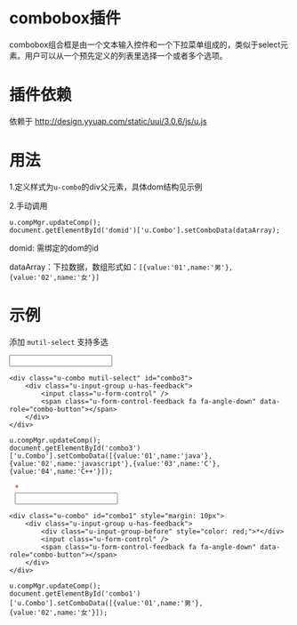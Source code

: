 # combobox插件

combobox组合框是由一个文本输入控件和一个下拉菜单组成的，类似于select元素。用户可以从一个预先定义的列表里选择一个或者多个选项。

# 插件依赖

依赖于 http://design.yyuap.com/static/uui/3.0.6/js/u.js


# 用法

1.定义样式为`u-combo`的div父元素，具体dom结构见示例

2.手动调用

```
u.compMgr.updateComp();
document.getElementById('domid')['u.Combo'].setComboData(dataArray);

```
domid: 需绑定的dom的id

dataArray：下拉数据，数组形式如：`[{value:'01',name:'男'},{value:'02',name:'女'}]`


# 示例


添加 `mutil-select` 支持多选
<div class="example-content"><div class="u-combo mutil-select" id="combo3">
    <div class="u-input-group u-has-feedback">
        <input class="u-form-control" />
        <span class="u-form-control-feedback fa fa-angle-down" data-role="combo-button"></span>
    </div>
</div></div>
<div class="example-content ex-hide"><script>u.compMgr.updateComp();
document.getElementById('combo3')['u.Combo'].setComboData([{value:'01',name:'java'},{value:'02',name:'javascript'},{value:'03',name:'C'},{value:'04',name:'C++'}]);
</script></div>
<div class="examples-code"><pre><code>&lt;div class="u-combo mutil-select" id="combo3">
    &lt;div class="u-input-group u-has-feedback">
        &lt;input class="u-form-control" />
        &lt;span class="u-form-control-feedback fa fa-angle-down" data-role="combo-button">&lt;/span>
    &lt;/div>
&lt;/div></code></pre>
</div>
<div class="examples-code"><pre><code>u.compMgr.updateComp();
document.getElementById('combo3')['u.Combo'].setComboData([{value:'01',name:'java'},{value:'02',name:'javascript'},{value:'03',name:'C'},{value:'04',name:'C++'}]);</code></pre>
</div>


<div class="example-content"><div class="u-combo" id="combo1" style="margin: 10px">
    <div class="u-input-group u-has-feedback">
        <div class="u-input-group-before" style="color: red;">*</div>
        <input class="u-form-control" />
        <span class="u-form-control-feedback fa fa-angle-down" data-role="combo-button"></span>
    </div>
</div></div>
<div class="example-content ex-hide"><script>u.compMgr.updateComp();
document.getElementById('combo1')['u.Combo'].setComboData([{value:'01',name:'男'},{value:'02',name:'女'}]);
</script></div>
<div class="examples-code"><pre><code>&lt;div class="u-combo" id="combo1" style="margin: 10px">
    &lt;div class="u-input-group u-has-feedback">
        &lt;div class="u-input-group-before" style="color: red;">*&lt;/div>
        &lt;input class="u-form-control" />
        &lt;span class="u-form-control-feedback fa fa-angle-down" data-role="combo-button">&lt;/span>
    &lt;/div>
&lt;/div></code></pre>
</div>
<div class="examples-code"><pre><code>u.compMgr.updateComp();
document.getElementById('combo1')['u.Combo'].setComboData([{value:'01',name:'男'},{value:'02',name:'女'}]);</code></pre>
</div>







